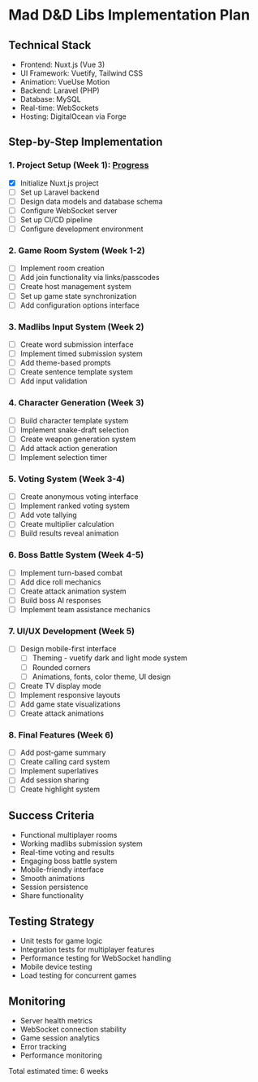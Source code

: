 # Mad D&D Libs Implementation Plan

## Technical Stack

- Frontend: Nuxt.js (Vue 3)
- UI Framework: Vuetify, Tailwind CSS
- Animation: VueUse Motion
- Backend: Laravel (PHP)
- Database: MySQL
- Real-time: WebSockets
- Hosting: DigitalOcean via Forge

## Step-by-Step Implementation

### 1. Project Setup (Week 1): [Progress](./Step-1-Progress.md)

- [x] Initialize Nuxt.js project
- [ ] Set up Laravel backend
- [ ] Design data models and database schema
- [ ] Configure WebSocket server
- [ ] Set up CI/CD pipeline
- [ ] Configure development environment

### 2. Game Room System (Week 1-2)

- [ ] Implement room creation
- [ ] Add join functionality via links/passcodes
- [ ] Create host management system
- [ ] Set up game state synchronization
- [ ] Add configuration options interface

### 3. Madlibs Input System (Week 2)

- [ ] Create word submission interface
- [ ] Implement timed submission system
- [ ] Add theme-based prompts
- [ ] Create sentence template system
- [ ] Add input validation

### 4. Character Generation (Week 3)

- [ ] Build character template system
- [ ] Implement snake-draft selection
- [ ] Create weapon generation system
- [ ] Add attack action generation
- [ ] Implement selection timer

### 5. Voting System (Week 3-4)

- [ ] Create anonymous voting interface
- [ ] Implement ranked voting system
- [ ] Add vote tallying
- [ ] Create multiplier calculation
- [ ] Build results reveal animation

### 6. Boss Battle System (Week 4-5)

- [ ] Implement turn-based combat
- [ ] Add dice roll mechanics
- [ ] Create attack animation system
- [ ] Build boss AI responses
- [ ] Implement team assistance mechanics

### 7. UI/UX Development (Week 5)

- [ ] Design mobile-first interface
  - [ ] Theming - vuetify dark and light mode system
  - [ ] Rounded corners
  - [ ] Animations, fonts, color theme, UI design
- [ ] Create TV display mode
- [ ] Implement responsive layouts
- [ ] Add game state visualizations
- [ ] Create attack animations

### 8. Final Features (Week 6)

- [ ] Add post-game summary
- [ ] Create calling card system
- [ ] Implement superlatives
- [ ] Add session sharing
- [ ] Create highlight system

## Success Criteria

- Functional multiplayer rooms
- Working madlibs submission system
- Real-time voting and results
- Engaging boss battle system
- Mobile-friendly interface
- Smooth animations
- Session persistence
- Share functionality

## Testing Strategy

- Unit tests for game logic
- Integration tests for multiplayer features
- Performance testing for WebSocket handling
- Mobile device testing
- Load testing for concurrent games

## Monitoring

- Server health metrics
- WebSocket connection stability
- Game session analytics
- Error tracking
- Performance monitoring

Total estimated time: 6 weeks
